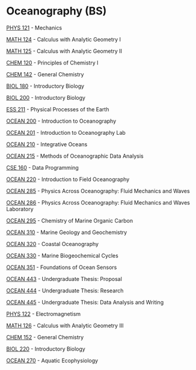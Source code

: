 # Oceanography (BS)

[PHYS 121](<https://myplan.uw.edu/course/#/courses/PHYS 121>) - Mechanics

[MATH 124](<https://myplan.uw.edu/course/#/courses/MATH 124>) - Calculus with Analytic Geometry I

[MATH 125](<https://myplan.uw.edu/course/#/courses/MATH 125>) - Calculus with Analytic Geometry II

[CHEM 120](<https://myplan.uw.edu/course/#/courses/CHEM 120>) - Principles of Chemistry I

[CHEM 142](<https://myplan.uw.edu/course/#/courses/CHEM 142>) - General Chemistry

[BIOL 180](<https://myplan.uw.edu/course/#/courses/BIOL 180>) - Introductory Biology

[BIOL 200](<https://myplan.uw.edu/course/#/courses/BIOL 200>) - Introductory Biology

[ESS 211](<https://myplan.uw.edu/course/#/courses/ESS 211>) - Physical Processes of the Earth

[OCEAN 200](<https://myplan.uw.edu/course/#/courses/OCEAN 200>) - Introduction to Oceanography

[OCEAN 201](<https://myplan.uw.edu/course/#/courses/OCEAN 201>) - Introduction to Oceanography Lab

[OCEAN 210](<https://myplan.uw.edu/course/#/courses/OCEAN 210>) - Integrative Oceans

[OCEAN 215](<https://myplan.uw.edu/course/#/courses/OCEAN 215>) - Methods of Oceanographic Data Analysis

[CSE 160](<https://myplan.uw.edu/course/#/courses/CSE 160>) - Data Programming

[OCEAN 220](<https://myplan.uw.edu/course/#/courses/OCEAN 220>) - Introduction to Field Oceanography

[OCEAN 285](<https://myplan.uw.edu/course/#/courses/OCEAN 285>) - Physics Across Oceanography: Fluid Mechanics and Waves

[OCEAN 286](<https://myplan.uw.edu/course/#/courses/OCEAN 286>) - Physics Across Oceanography: Fluid Mechanics and Waves Laboratory

[OCEAN 295](<https://myplan.uw.edu/course/#/courses/OCEAN 295>) - Chemistry of Marine Organic Carbon

[OCEAN 310](<https://myplan.uw.edu/course/#/courses/OCEAN 310>) - Marine Geology and Geochemistry

[OCEAN 320](<https://myplan.uw.edu/course/#/courses/OCEAN 320>) - Coastal Oceanography

[OCEAN 330](<https://myplan.uw.edu/course/#/courses/OCEAN 330>) - Marine Biogeochemical Cycles

[OCEAN 351](<https://myplan.uw.edu/course/#/courses/OCEAN 351>) - Foundations of Ocean Sensors

[OCEAN 443](<https://myplan.uw.edu/course/#/courses/OCEAN 443>) - Undergraduate Thesis: Proposal

[OCEAN 444](<https://myplan.uw.edu/course/#/courses/OCEAN 444>) - Undergraduate Thesis: Research

[OCEAN 445](<https://myplan.uw.edu/course/#/courses/OCEAN 445>) - Undergraduate Thesis: Data Analysis and Writing

[PHYS 122](<https://myplan.uw.edu/course/#/courses/PHYS 122>) - Electromagnetism

[MATH 126](<https://myplan.uw.edu/course/#/courses/MATH 126>) - Calculus with Analytic Geometry III

[CHEM 152](<https://myplan.uw.edu/course/#/courses/CHEM 152>) - General Chemistry

[BIOL 220](<https://myplan.uw.edu/course/#/courses/BIOL 220>) - Introductory Biology

[OCEAN 270](<https://myplan.uw.edu/course/#/courses/OCEAN 270>) - Aquatic Ecophysiology

